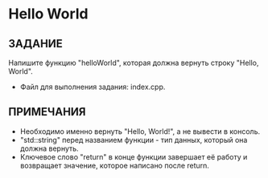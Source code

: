 # Hello World

## ЗАДАНИЕ
Напишите функцию "helloWorld", которая должна вернуть строку "Hello, World".

- Файл для выполнения задания: index.cpp.

## ПРИМЕЧАНИЯ
- Необходимо именно вернуть "Hello, World!", а не вывести в консоль.
- "std::string" перед названием функции - тип данных, который она должна вернуть.
- Ключевое слово "return" в конце функции завершает её работу и возвращает значение, которое написано после return.
